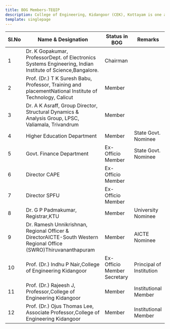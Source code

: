 ```yaml
---
title: BOG Members-TEQIP
description: College of Engineering, Kidangoor (CEK), Kottayam is one among the premier institutions in the state. The college is governed by the Co-operative Academy of Professional Education established by the Government of Kerala. The admissions are based on the rank obtained by the students in the State Entrance examinations and functioning of the college is according to the rules and regulations formulated by the Government of Kerala.
template: singlepage
---
```





| Sl.No | Name & Designation | Status in BOG | Remarks |
|-------|----------------------------------------------------------------------------------------------------------------|-----------------------------|--------------------------|
| 1 | Dr. K Gopakumar, ProfessorDept. of Electronics Systems Engineering, Indian Institute of Science,Bangalore.| Chairman |  |
| 2 | Prof. (Dr.) T  K Suresh Babu, Professor, Training and placementNational Institute of Technology, Calicut | Member |  |
| 3 | Dr. A K Asraff, Group Director, Structural Dynamics & Analysis Group, LPSC, Valiamala, Trivandrum | Member |  |
| 4 | Higher Education Department | Member |  State Govt. Nominee |
| 5 | Govt. Finance Department | Ex-Officio Member |  State Govt. Nominee |
| 6 | Director CAPE | Ex-Officio Member |  |
| 7 | Director SPFU | Ex-Officio Member |  |
| 8 | Dr. G P Padmakumar, Registrar,KTU | Member | University Nominee |
| 9 | Dr. Ramesh Unnikrishnan, Regional Officer & DirectorAICTE-South Western Regional Office (SWRO)Thiruvananthapuram | Member | AICTE Nominee |
| 10 | Prof. (Dr.) Indhu P Nair,College of Engineering Kidangoor | Ex-Officio Member Secretary | Principal of Institution |
| 11 | Prof. (Dr.) Rajeesh J, Professor,College of Engineering Kidangoor | Member | Institutional Member |
| 12 | Prof. (Dr.) Ojus Thomas Lee, Associate Professor,College of Engineering Kidangoor | Member |  Institutional Member |
